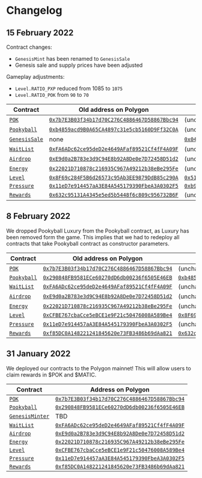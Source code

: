 # Changelog

## 15 February 2022

Contract changes:

- `GenesisMint` has been renamed to `GenesisSale`
- Genesis sale and supply prices have been adjusted

Gameplay adjustments:

- `Level.RATIO_PXP` reduced from 1085 to `1075`
- `Level.RATIO_POK` from `90` to `70`

| Contract                                        | Old address on Polygon                                                                                                          | New address on Polygon                                                                                                          |
| ----------------------------------------------- | ------------------------------------------------------------------------------------------------------------------------------- | ------------------------------------------------------------------------------------------------------------------------------- |
| [`POK`](contracts/tokens/POK.sol)               | [`0x7b7E3B03f34b17d70C276C4886467D58867Bbc94`](https://polygonscan.com/address/0x7b7E3B03f34b17d70C276C4886467D58867Bbc94#code) | (unchanged)                                                                                                                     |
| [`Pookyball`](contracts/tokens/Pookyball.sol)   | [`0xb4859acd9B0A65CA4897c31e5cb5160D9Ff32C0A`](https://polygonscan.com/address/0xb4859acd9B0A65CA4897c31e5cb5160D9Ff32C0A#code) | (unchanged)                                                                                                                     |
| [`GenesisSale`](contracts/mint/GenesisSale.sol) | none                                                                                                                            | [`0x04A6609074DAE5FCDd635533dF2143C85155759e`](https://polygonscan.com/address/0x04A6609074DAE5FCDd635533dF2143C85155759e#code) |
| [`WaitList`](contracts/mint/WaitList.sol)       | [`0xFA6ADc62ce95deD2e4649AFaf89521Cf4fF4A09F`](https://polygonscan.com/address/0xFA6ADc62ce95deD2e4649AFaf89521Cf4fF4A09F#code) | (unchanged)                                                                                                                     |
| [`Airdrop`](contracts/game/Airdrop.sol)         | [`0xE9d0a2B783e3d9C94E8b92A8De0e7D72458D51d2`](https://polygonscan.com/address/0xE9d0a2B783e3d9C94E8b92A8De0e7D72458D51d2#code) | (unchanged)                                                                                                                     |
| [`Energy`](contracts/game/Energy.sol)           | [`0x22021D710878c216935C967A49212b38eBe295Fe`](https://polygonscan.com/address/0x22021D710878c216935C967A49212b38eBe295Fe#code) | (unchanged)                                                                                                                     |
| [`Level`](contracts/game/Level.sol)             | [`0x8F69c284F5B6d26573c95Ab3EE9879DdB85c290A`](https://polygonscan.com/address/0x8F69c284F5B6d26573c95Ab3EE9879DdB85c290A#code) | [`0x5167ea68F094dD234732dF09B2f66D8357Bbe1D3`](https://polygonscan.com/address/0x5167ea68F094dD234732dF09B2f66D8357Bbe1D3#code) |
| [`Pressure`](contracts/game/Pressure.sol)       | [`0x11eD7e914457aA3E84A545179390FbeA3A0302F5`](https://polygonscan.com/address/0x11eD7e914457aA3E84A545179390FbeA3A0302F5#code) | [`0xb938630B8bcf67bF4C2e9617a5d288F9a7F817b8`](https://polygonscan.com/address/0xb938630B8bcf67bF4C2e9617a5d288F9a7F817b8#code) |
| [`Rewards`](contracts/game/Rewards.sol)         | [`0x632c95131A4345e5ed5b5448f6c809c956732B6F`](https://polygonscan.com/address/0x632c95131A4345e5ed5b5448f6c809c956732B6F#code) | (unchanged)                                                                                                                     |

## 8 February 2022

We dropped Pookyball Luxury from the Pookyball contract, as Luxury has been removed form the game.
This implies that we had to redeploy all contracts that take Pookyball contract as constructor parameters.

| Contract                                      | Old address on Polygon                                                                                                          | New address on Polygon                                                                                                          |
| --------------------------------------------- | ------------------------------------------------------------------------------------------------------------------------------- | ------------------------------------------------------------------------------------------------------------------------------- |
| [`POK`](contracts/tokens/POK.sol)             | [`0x7b7E3B03f34b17d70C276C4886467D58867Bbc94`](https://polygonscan.com/address/0x7b7E3B03f34b17d70C276C4886467D58867Bbc94#code) | (unchanged)                                                                                                                     |
| [`Pookyball`](contracts/tokens/Pookyball.sol) | [`0x290848FB9581ECe60270dD6db00236f6505E46EB`](https://polygonscan.com/address/0x290848FB9581ECe60270dD6db00236f6505E46EB#code) | [`0xb4859acd9B0A65CA4897c31e5cb5160D9Ff32C0A`](https://polygonscan.com/address/0xb4859acd9B0A65CA4897c31e5cb5160D9Ff32C0A#code) |
| [`WaitList`](contracts/mint/WaitList.sol)     | [`0xFA6ADc62ce95deD2e4649AFaf89521Cf4fF4A09F`](https://polygonscan.com/address/0xFA6ADc62ce95deD2e4649AFaf89521Cf4fF4A09F#code) | (unchanged)                                                                                                                     |
| [`Airdrop`](contracts/game/Airdrop.sol)       | [`0xE9d0a2B783e3d9C94E8b92A8De0e7D72458D51d2`](https://polygonscan.com/address/0xE9d0a2B783e3d9C94E8b92A8De0e7D72458D51d2#code) | (unchanged)                                                                                                                     |
| [`Energy`](contracts/game/Energy.sol)         | [`0x22021D710878c216935C967A49212b38eBe295Fe`](https://polygonscan.com/address/0x22021D710878c216935C967A49212b38eBe295Fe#code) | (unchanged)                                                                                                                     |
| [`Level`](contracts/game/Level.sol)           | [`0xCFBE767cbaCce5eBCE1e9F21c50476008A589Be4`](https://polygonscan.com/address/0xCFBE767cbaCce5eBCE1e9F21c50476008A589Be4#code) | [`0x8F69c284F5B6d26573c95Ab3EE9879DdB85c290A`](https://polygonscan.com/address/0x8F69c284F5B6d26573c95Ab3EE9879DdB85c290A#code) |
| [`Pressure`](contracts/game/Pressure.sol)     | [`0x11eD7e914457aA3E84A545179390FbeA3A0302F5`](https://polygonscan.com/address/0x11eD7e914457aA3E84A545179390FbeA3A0302F5#code) | (unchanged)                                                                                                                     |
| [`Rewards`](contracts/game/Rewards.sol)       | [`0xf85DC0A148221241845620e73FB3486b69dAa821`](https://polygonscan.com/address/0xf85DC0A148221241845620e73FB3486b69dAa821#code) | [`0x632c95131A4345e5ed5b5448f6c809c956732B6F`](https://polygonscan.com/address/0x632c95131A4345e5ed5b5448f6c809c956732B6F#code) |

## 31 January 2022

We deployed our contracts to the Polygon mainnet! This will allow users to claim rewards in $POK and $MATIC.

| Contract                                                                                                                                        | Address on Polygon                                                                                                              |
| ----------------------------------------------------------------------------------------------------------------------------------------------- | ------------------------------------------------------------------------------------------------------------------------------- |
| [`POK`](contracts/tokens/POK.sol)                                                                                                               | [`0x7b7E3B03f34b17d70C276C4886467D58867Bbc94`](https://polygonscan.com/address/0x7b7E3B03f34b17d70C276C4886467D58867Bbc94#code) |
| [`Pookyball`](contracts/tokens/Pookyball.sol)                                                                                                   | [`0x290848FB9581ECe60270dD6db00236f6505E46EB`](https://polygonscan.com/address/0x290848FB9581ECe60270dD6db00236f6505E46EB#code) |
| [`GenesisMinter`](https://github.com/pooky-labs/smart-contracts/blob/f054edbd87a4f7b75c8fd1708c73af2d190c3491/contracts/mint/GenesisMinter.sol) | TBD                                                                                                                             |
| [`WaitList`](contracts/mint/WaitList.sol)                                                                                                       | [`0xFA6ADc62ce95deD2e4649AFaf89521Cf4fF4A09F`](https://polygonscan.com/address/0xFA6ADc62ce95deD2e4649AFaf89521Cf4fF4A09F#code) |
| [`Airdrop`](contracts/game/Airdrop.sol)                                                                                                         | [`0xE9d0a2B783e3d9C94E8b92A8De0e7D72458D51d2`](https://polygonscan.com/address/0xE9d0a2B783e3d9C94E8b92A8De0e7D72458D51d2#code) |
| [`Energy`](contracts/game/Energy.sol)                                                                                                           | [`0x22021D710878c216935C967A49212b38eBe295Fe`](https://polygonscan.com/address/0x22021D710878c216935C967A49212b38eBe295Fe#code) |
| [`Level`](contracts/game/Level.sol)                                                                                                             | [`0xCFBE767cbaCce5eBCE1e9F21c50476008A589Be4`](https://polygonscan.com/address/0xCFBE767cbaCce5eBCE1e9F21c50476008A589Be4#code) |
| [`Pressure`](contracts/game/Pressure.sol)                                                                                                       | [`0x11eD7e914457aA3E84A545179390FbeA3A0302F5`](https://polygonscan.com/address/0x11eD7e914457aA3E84A545179390FbeA3A0302F5#code) |
| [`Rewards`](contracts/game/Rewards.sol)                                                                                                         | [`0xf85DC0A148221241845620e73FB3486b69dAa821`](https://polygonscan.com/address/0xf85DC0A148221241845620e73FB3486b69dAa821#code) |
